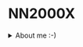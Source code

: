 # NN2000X

<details>

<summary>About me :-)</summary>

Shawn Z. 👈AKA👉 NN2000X

## Education

Master's in Computer Engineering  
Samueli School of Engineering at ***University of California, Irvine***

Bachelor's in Computer Science  
School of Computer Science & Engineering at ***South China University of Technology***

## Experience

Software Engineer Intern  
ERP & CRM Product Development at ***Odoo***

Software Engineer Intern  
Microsoft Mobile Experiences (MMX) at ***Microsoft***

Software Engineer Intern  
Live Streaming Department at ***ByteDance***

</details>
